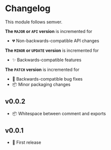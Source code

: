 # Changelog

This module follows semver. 

**The `MAJOR` or `API` version** is incremented for

* 💔 Non-backwards-compatible API changes

**The `MINOR` or `UPDATE` version** is incremented for

* ✨ Backwards-compatible features

**The `PATCH` version** is incremented for

* 🐞 Backwards-compatible bug fixes
* 📦 Minor packaging changes

## v0.0.2

* 📦 Whitespace between comment and exports

## v0.0.1

* 🎉 First release